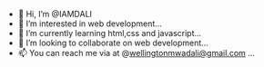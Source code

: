 - 👋 Hi, I’m @IAMDALI
- 👀 I’m interested in web development...
- 🌱 I’m currently learning html,css and javascript...
- 💞️ I’m looking to collaborate on web development...
- 📫 You can reach me via at @wellingtonmwadali@gmail.com ...

<!---
IAMDALI/IAMDALI is a ✨ special ✨ repository because its `README.md` (this file) appears on your GitHub profile.
You can click the Preview link to take a look at your changes.
--->
